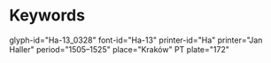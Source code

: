 # Keywords
glyph-id="Ha-13_0328"
font-id="Ha-13"
printer-id="Ha"
printer="Jan Haller"
period="1505–1525"
place="Kraków"
PT plate="172"
